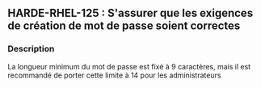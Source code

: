 ## HARDE-RHEL-125 : S'assurer que les exigences de création de mot de passe soient correctes

### Description

La longueur minimum du mot de passe est fixé à 9 caractères, mais il est recommandé de porter cette limite à 14 pour les administrateurs


